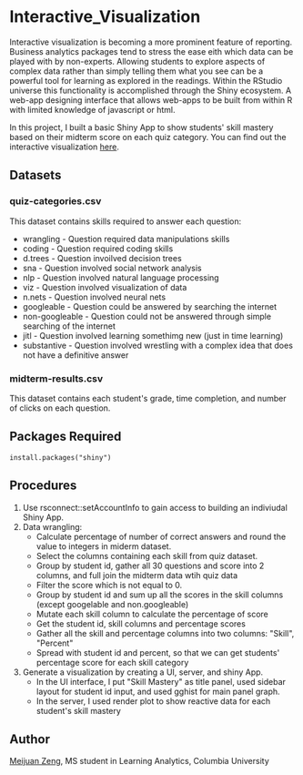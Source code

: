 # Interactive_Visualization

Interactive visualization is becoming a more prominent feature of reporting. Business analytics packages tend to stress the ease eith which data can be played with by non-experts. Allowing students to explore aspects of complex data rather than simply telling them what you see can be a powerful tool for learning as explored in the readings. Within the RStudio universe this functionality is accomplished through the Shiny ecosystem. A web-app designing interface that allows web-apps to be built from within R with limited knowledge of javascript or html.

In this project, I built a basic Shiny App to show students' skill mastery based on their midterm score on each quiz category. You can find out the interactive visualization [here](https://meijuanzjenny.shinyapps.io/interactive-visualization/).

## Datasets

### quiz-categories.csv

This dataset contains skills required to answer each question:
* wrangling - Question required data manipulations skills  
* coding - Question required coding skills  
* d.trees - Question invoilved decision trees  
* sna - Question involved social network analysis  
* nlp - Question involved natural language processing  
* viz - Question involved visualization of data  
* n.nets - Question involved neural nets  
* googleable - Question could be answered by searching the internet  
* non-googleable - Question could not be answered through simple searching of the internet  
* jitl - Question involved learning somethimg new (just in time learning)  
* substantive - Question involved wrestling with a complex idea that does not have a definitive answer

### midterm-results.csv

This dataset contains each student's grade, time completion, and number of clicks on each question.

## Packages Required
```
install.packages("shiny")
```

## Procedures

1. Use rsconnect::setAccountInfo to gain access to building an indiviudal Shiny App.
2. Data wrangling:
   * Calculate percentage of number of correct answers and round the value to integers in miderm dataset.
   * Select the columns containing each skill from quiz dataset.
   * Group by student id, gather all 30 questions and score into 2 columns, and full join the midterm data wtih quiz data
   * Filter the score which is not equal to 0.
   * Group by student id and sum up all the scores in the skill columns (except googelable and non.googleable)
   * Mutate each skill column to calculate the percentage of score 
   * Get the student id, skill columns and percentage scores
   * Gather all the skill and percentage columns into two columns: "Skill", "Percent"
   * Spread with student id and percent, so that we can get students' percentage score for each skill category 
3. Generate a visualization by creating a UI, server, and shiny App.
   * In the UI interface, I put "Skill Mastery" as title panel, used sidebar layout for student id input, and used gghist for main panel graph.
   * In the server, I used render plot to show reactive data for each student's skill mastery
   
## Author
[Meijuan Zeng](https://github.com/tomato018), MS student in Learning Analytics, Columbia University
